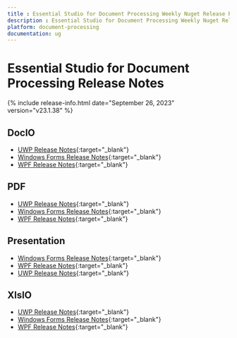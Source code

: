 ```yaml
---
title : Essential Studio for Document Processing Weekly Nuget Release Release Notes  
description : Essential Studio for Document Processing Weekly Nuget Release Release Notes  
platform: document-processing
documentation: ug
---
```


# Essential Studio for Document Processing  Release Notes  

{% include release-info.html date="September 26, 2023" version="v23.1.38" %} 

## DocIO

* [UWP Release Notes](/uwp/release-notes/v23.1.38#docio){:target="_blank"}
* [Windows Forms Release Notes](/windowsforms/release-notes/v23.1.38#docio){:target="_blank"}
* [WPF Release Notes](/wpf/release-notes/v23.1.38#docio){:target="_blank"}


## PDF

* [UWP Release Notes](/uwp/release-notes/v23.1.38#pdf){:target="_blank"}
* [Windows Forms Release Notes](/windowsforms/release-notes/v23.1.38#pdf){:target="_blank"}
* [WPF Release Notes](/wpf/release-notes/v23.1.38#pdf){:target="_blank"}


## Presentation

* [Windows Forms Release Notes](/windowsforms/release-notes/v23.1.38#presentation){:target="_blank"}
* [WPF Release Notes](/wpf/release-notes/v23.1.38#presentation){:target="_blank"}
* [UWP Release Notes](/uwp/release-notes/v23.1.38#presentation){:target="_blank"}


## XlsIO

* [UWP Release Notes](/uwp/release-notes/v23.1.38#xlsio){:target="_blank"}
* [Windows Forms Release Notes](/windowsforms/release-notes/v23.1.38#xlsio){:target="_blank"}
* [WPF Release Notes](/wpf/release-notes/v23.1.38#xlsio){:target="_blank"}